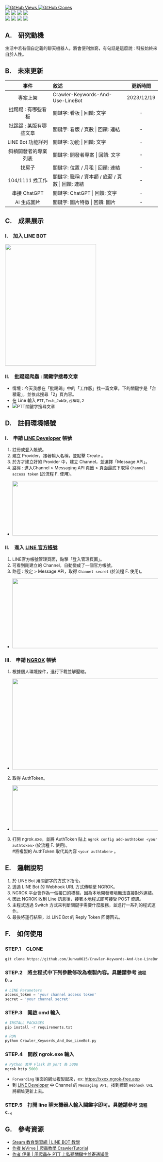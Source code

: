 <a href='https://github.com/Junwu0615/Crawler-Keywords-And-Use-LineBot'><img alt='GitHub Views' src='https://views.whatilearened.today/views/github/Junwu0615/Crawler-Keywords-And-Use-LineBot.svg'> 
<a href='https://github.com/Junwu0615/Crawler-Keywords-And-Use-LineBot'><img alt='GitHub Clones' src='https://img.shields.io/badge/dynamic/json?color=success&label=Clone&query=count_total&url=https://gist.githubusercontent.com/Junwu0615/dc62dfdf2b0e2710dd9a47cebee51ffa/raw/Crawler-Keywords-And-Use-LineBot_clone.json&logo=github'> </br>
[![](https://img.shields.io/badge/Platform-LineBot-blue.svg?style=plastic)](https://developers.line.biz/zh-hant/) 
[![](https://img.shields.io/badge/Platform-Ngrok-blue.svg?style=plastic)](https://ngrok.com/) 
[![](https://img.shields.io/badge/Project-Crawler-blue.svg?style=plastic)](https://github.com/Junwu0615/Crawler-Keywords-And-Use-LineBot) 
[![](https://img.shields.io/badge/Language-Python_3.12.0-blue.svg?style=plastic)](https://www.python.org/) </br>
[![](https://img.shields.io/badge/Package-BeautifulSoup_4.12.2-green.svg?style=plastic)](https://pypi.org/project/beautifulsoup4/) 
[![](https://img.shields.io/badge/Package-Requests_2.31.0-green.svg?style=plastic)](https://pypi.org/project/requests/) 
[![](https://img.shields.io/badge/Package-Flask_3.0.0-green.svg?style=plastic)](https://pypi.org/project/Flask/) 
[![](https://img.shields.io/badge/Package-LineBot_SDK_3.5.1-green.svg?style=plastic)](https://pypi.org/project/line-bot-sdk/) 

## A.　研究動機
生活中若有個自定義的聊天機器人，將會便利無窮，有句話是這麼說 : 科技始終來自於人性。

## B.　未來更新
| 事件 | 敘述 | 更新時間 |
| :--: | :-- | :--: |
| 專案上架 | Crawler-Keywords-And-Use-LineBot | 2023/12/19 |
| 批踢踢 : 有哪些看板 | 關鍵字: 看板 \| 回饋: 文字 | - |
| 批踢踢 : 某版有哪些文章 | 關鍵字: 看版 / 頁數 \| 回饋: 連結 | - |
| LINE Bot 功能詳列 | 關鍵字: 功能 \| 回饋: 文字 | - |
| 斜槓開發者的專案列表 | 關鍵字: 開發者專案 \| 回饋: 文字 | - |
| 找房子 | 關鍵字: 位置 / 月租 \| 回饋: 連結 | - |
| 104/1111 找工作 | 關鍵字: 職稱 / 資本額 / 底薪 / 頁數 \| 回饋: 連結 | - |
| 串接 ChatGPT | 關鍵字:  ChatGPT \| 回饋: 文字 | - |
| AI 生成圖片 | 關鍵字: 圖片特徵 \| 回饋: 圖片 | - |

## C.　成果展示
### I.　加入 LINE BOT
<img width='300' height='400' src="https://github.com/Junwu0615/Crawler-Keywords-And-Use-LineBot/blob/main/img/line_03.jpg"/>

### II.　批踢踢爬蟲 : 關鍵字搜尋文章
- 情境 : 今天我想在「批踢踢」中的「工作版」找一篇文章，下的關鍵字是「台積電」，並依此搜尋「2」頁內容。
- 在 Line 輸入 `PTT,Tech_Job版,台積電,2`
- ![PTT關鍵字搜尋文章](/img/result_00.gif)

## D.　註冊環境帳號
### I.　申請 [LINE Developer](https://developers.line.biz/zh-hant/) 帳號
1. 註冊或登入帳號。
1. 建立 Provider，接著輸入名稱，並點擊 Create 。
1. 於方才建立好的 Provider 中，建立 Channel，並選擇「Message API」。
1. 路徑 : 進入Channel > Messaging API 頁籤 > 頁面最底下取得 `Channel access token` (於流程 F. 使用)。
- <img width='500' height='180' src="https://github.com/Junwu0615/Crawler-Keywords-And-Use-LineBot/blob/main/img/line_00.jpg"/>

### II.　進入 [LINE 官方帳號](https://tw.linebiz.com/login/)
1. LINE官方帳號管理頁面，點擊「登入管理頁面」。
1. 可看到剛建立的 Channel，自動變成了一個官方帳號。
1. 路徑 : 設定 > Message API，取得 `Channel secret` (於流程 F. 使用)。
- <img width='500' height='230' src="https://github.com/Junwu0615/Crawler-Keywords-And-Use-LineBot/blob/main/img/line_01.jpg"/>

### III.　申請 [NGROK](https://ngrok.com/) 帳號
1. 根據個人環境條件，進行下載並解壓縮。
- <img width='500' height='300' src="https://github.com/Junwu0615/Crawler-Keywords-And-Use-LineBot/blob/main/img/ngrok_00.jpg"/>
2. 取得 AuthToken。
- <img width='500' height='150' src="https://github.com/Junwu0615/Crawler-Keywords-And-Use-LineBot/blob/main/img/ngrok_01.jpg"/>
3. 打開 ngrok.exe，並將 AuthToken 貼上 `ngrok config add-authtoken <your authtoken>` (於流程 F. 使用)。</br>
#將複製的 AuthToken 取代其內容 `<your authtoken>` 。

## E.　邏輯說明
1. 於 LINE Bot 用關鍵字的方式下指令。
1. 透過 LINE Bot 的 Webhook URL 方式傳輸至 NGROK。
1. NGROK 平台會作為一個接口的橋樑，因為本地開發環境無法直接對外連結。
1. 因此 NGROK 收到 Line 訊息後，接著本地程式即可接受 POST 資訊。
1. 主程式透過 Switch 方式來判斷關鍵字需要什麼服務，並進行一系列的程式運作。
1. 最後將運行結果，以 LINE Bot 的 Reply Token 回傳回去。

## F.　如何使用
### STEP.1　CLONE
```python
git clone https://github.com/Junwu0615/Crawler-Keywords-And-Use-LineBot.git
```
### STEP.2　將主程式中下列參數修改為複製內容。具體請參考 `流程 D.`。
```python
# LINE Parameters
access_token = 'your channel access token'
secret = 'your channel secret'
```
### STEP.3　開啟 cmd 輸入
```python
# INSTALL PACKAGES
pip install -r requirements.txt
```
```python
# RUN
python Crawler_Keywords_And_Use_LineBot.py
```
### STEP.4　開啟 ngrok.exe 輸入
```python
# Python 套件 Flask 的 port 為 5000
ngrok http 5000
```
- `Forwarding` 後面的網址複製起來，ex: https://xxxx.ngrok-free.app
- 到 [LINE Developer](https://developers.line.biz/zh-hant/) 中 Channel 的 `Messaging API`，找到標籤 `Webhook URL` 將網址更新上去。
### STEP.5　打開 line 聊天機器人輸入關鍵字即可。具體請參考 `流程 C.`。

## G.　參考資源
- [Steam 教育學習網 | LINE BOT 教學](https://steam.oxxostudio.tw/)
- [作者 leVirve | 爬蟲教學 CrawlerTutorial](https://github.com/leVirve/CrawlerTutorial?tab=readme-ov-file#%E6%92%B0%E5%AF%AB%E8%87%AA%E5%B7%B1%E7%9A%84-api---%E6%8A%8A-ptt-%E5%85%A8%E5%8C%85%E4%BA%86)
- [作者 伊果 | 用爬蟲在 PTT 上監聽關鍵字並寄通知信](https://igouist.github.io/post/2019/12/ptt-crawler-and-listener/)
